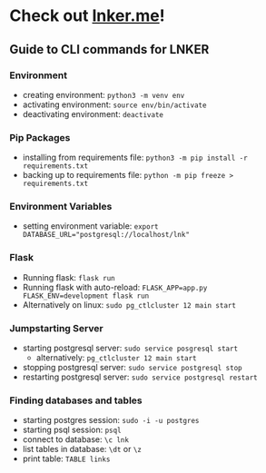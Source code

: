 # Check out [lnker.me](www.lnker.me)!

## Guide to CLI commands for LNKER
### Environment
- creating environment: `python3 -m venv env`
- activating environment: `source env/bin/activate`
- deactivating environment: `deactivate`

### Pip Packages
- installing from requirements file: `python3 -m pip install -r requirements.txt`
- backing up to requirements file: `python -m pip freeze > requirements.txt`

### Environment Variables 
- setting environment variable: `export DATABASE_URL="postgresql://localhost/lnk"`

### Flask
- Running flask: `flask run`
- Running flask with auto-reload: `FLASK_APP=app.py FLASK_ENV=development flask run`
- Alternatively on linux: `sudo pg_ctlcluster 12 main start`

### Jumpstarting Server
- starting postgresql server: `sudo service posgresql start`
  - alternatively: `pg_ctlcluster 12 main start`
- stopping postgresql server: `sudo service postgresql stop`
- restarting postgresql server: `sudo service postgresql restart`

### Finding databases and tables
- starting postgres session: `sudo -i -u postgres`
- starting psql session: `psql`
- connect to database: `\c lnk`
- list tables in database: `\dt` or `\z`
- print table: `TABLE links`
